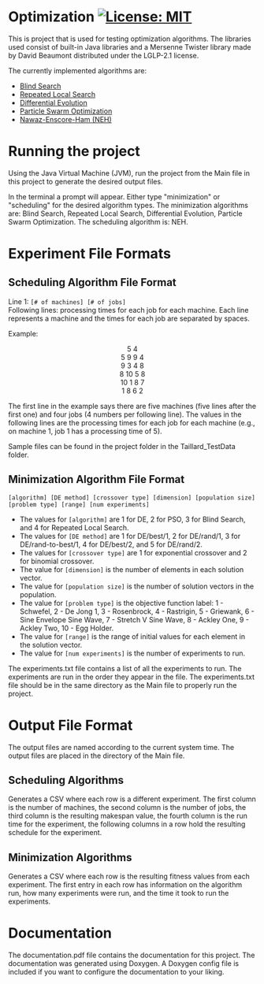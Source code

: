 # Optimization [![License: MIT](https://img.shields.io/badge/License-MIT-yellow.svg)](https://opensource.org/licenses/MIT)

This is project that is used for testing optimization algorithms. The libraries used consist of built-in Java libraries and a Mersenne Twister library made by David Beaumont distributed under the LGLP-2.1 license.

The currently implemented algorithms are:

- [Blind Search](https://en.wikipedia.org/wiki/Random_walk)
- [Repeated Local Search](https://en.wikipedia.org/wiki/Iterated_local_search)
- [Differential Evolution](https://en.wikipedia.org/wiki/Differential_evolution)
- [Particle Swarm Optimization](https://en.wikipedia.org/wiki/Particle_swarm_optimization)
- [Nawaz-Enscore-Ham (NEH)](https://www.hindawi.com/journals/jam/2020/7132469/alg2/)

# Running the project

Using the Java Virtual Machine (JVM), run the project from the Main file in this project to generate the desired output files.

In the terminal a prompt will appear. Either type "minimization" or "scheduling" for the desired algorithm types. The minimization algorithms are: Blind Search, Repeated Local Search, Differential Evolution, Particle Swarm Optimization. The scheduling algorithm is: NEH.

# Experiment File Formats

## Scheduling Algorithm File Format

Line 1: `[# of machines] [# of jobs]` <br/>
Following lines: processing times for each job for each machine. Each line represents a machine and the times for each job are separated by spaces.

Example: <br/>

<p style="text-align: center;">
5 4<br/>
5 9 9 4<br/>
9 3 4 8<br/>
8 10 5 8<br/>
10 1 8 7<br/>
1 8 6 2<br/>
</p>

The first line in the example says there are five machines (five lines after the first one) and four jobs (4 numbers per following line). The values in the following lines are the processing times for each job for each machine (e.g., on machine 1, job 1 has a processing time of 5).

Sample files can be found in the project folder in the Taillard_TestData folder.

## Minimization Algorithm File Format

`[algorithm] [DE method] [crossover type] [dimension] [population size] [problem type] [range] [num experiments]`

- The values for `[algorithm]` are 1 for DE, 2 for PSO, 3 for Blind Search, and 4 for Repeated Local Search.
- The values for `[DE method]` are 1 for DE/best/1, 2 for DE/rand/1, 3 for DE/rand-to-best/1, 4 for DE/best/2, and 5 for DE/rand/2.
- The values for `[crossover type]` are 1 for exponential crossover and 2 for binomial crossover.
- The value for `[dimension]` is the number of elements in each solution vector.
- The value for `[population size]` is the number of solution vectors in the population.
- The value for `[problem type]` is the objective function label: 1 - Schwefel, 2 - De Jong 1, 3 - Rosenbrock, 4 - Rastrigin, 5 - Griewank, 6 - Sine Envelope Sine Wave, 7 - Stretch V Sine Wave, 8 - Ackley One, 9 - Ackley Two, 10 - Egg Holder.
- The value for `[range]` is the range of initial values for each element in the solution vector.
- The value for `[num experiments]` is the number of experiments to run.

The experiments.txt file contains a list of all the experiments to run. The experiments are run in the order they appear in the file. The experiments.txt file should be in the same directory as the Main file to properly run the project.

# Output File Format

The output files are named according to the current system time. The output files are placed in the directory of the Main file.

## Scheduling Algorithms

Generates a CSV where each row is a different experiment. The first column is the number of machines, the second column is the number of jobs, the third column is the resulting makespan value, the fourth column is the run time for the experiment, the following columns in a row hold the resulting schedule for the experiment.

## Minimization Algorithms

Generates a CSV where each row is the resulting fitness values from each experiment. The first entry in each row has information on the algorithm run, how many experiments were run, and the time it took to run the experiments.

# Documentation

The documentation.pdf file contains the documentation for this project. The documentation was generated using Doxygen. A Doxygen config file is included if you want to configure the documentation to your liking.

